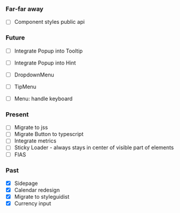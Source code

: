 
### Far-far away

- [ ] Component styles public api

### Future

- [ ] Integrate Popup into Tooltip
- [ ] Integrate Popup into Hint
- [ ] DropdownMenu
- [ ] TipMenu
- [ ] Menu: handle keyboard


### Present

- [ ] Migrate to jss
- [ ] Migrate Button to typescript
- [ ] Integrate metrics
- [ ] Sticky Loader - always stays in center of visible part of elements
- [ ] FIAS

### Past

- [x] Sidepage
- [x] Calendar redesign
- [x] Migrate to styleguidist
- [x] Currency input
